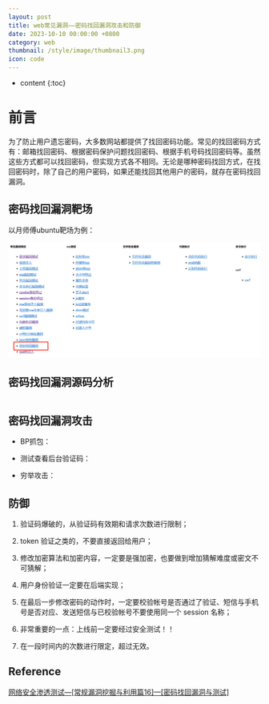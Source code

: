 ```yaml
---
layout: post
title: web常见漏洞——密码找回漏洞攻击和防御
date: 2023-10-10 00:00:00 +0800
category: web
thumbnail: /style/image/thumbnail3.png
icon: code
---
```



* content
{:toc}

# 前言

为了防止用户遗忘密码，大多数网站都提供了找回密码功能。常见的找回密码方式有：邮箱找回密码、根据密码保护问题找回密码、根据手机号码找回密码等。虽然这些方式都可以找回密码，但实现方式各不相同。无论是哪种密码找回方式，在找回密码时，除了自己的用户密码，如果还能找回其他用户的密码，就存在密码找回漏洞。

## 密码找回漏洞靶场

以月师傅ubuntu靶场为例：

![密码找回漏洞](/style/image/image21.png)

## 密码找回漏洞源码分析
```

```


## 密码找回漏洞攻击

+ BP抓包：


+ 测试查看后台验证码：


+ 穷举攻击：

## 防御
1. 验证码爆破的，从验证码有效期和请求次数进行限制；

2. token 验证之类的，不要直接返回给用户；

3. 修改加密算法和加密内容，一定要是强加密，也要做到增加猜解难度或密文不可猜解；

4. 用户身份验证一定要在后端实现；

5. 在最后一步修改密码的动作时，一定要校验帐号是否通过了验证、短信与手机号是否对应、发送短信与已校验帐号不要使用同一个 session 名称；

6. 非常重要的一点：上线前一定要经过安全测试！！

3.	在一段时间内的次数进行限定，超过无效。
## Reference
[网络安全渗透测试—[常规漏洞挖掘与利用篇16]—[密码找回漏洞与测试]](https://blog.csdn.net/qq_45555226/article/details/122792043?ops_request_misc=%257B%2522request%255Fid%2522%253A%2522169687209616800186565049%2522%252C%2522scm%2522%253A%252220140713.130102334.pc%255Fblog.%2522%257D&request_id=169687209616800186565049&biz_id=0&utm_medium=distribute.pc_search_result.none-task-blog-2~blog~first_rank_ecpm_v1~rank_v31_ecpm-1-122792043-null-null.nonecase&utm_term=%E5%AF%86%E7%A0%81%E6%89%BE%E5%9B%9E&spm=1018.2226.3001.4450)
